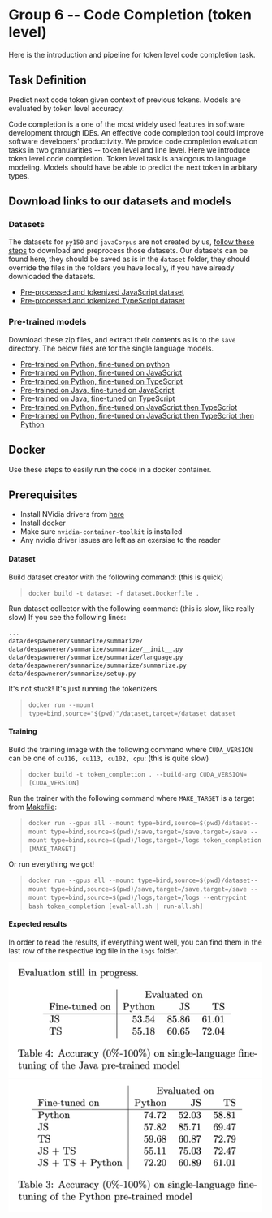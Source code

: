 # Group 6 -- Code Completion (token level)


Here is the introduction and pipeline for token level code completion task.

## Task Definition

Predict next code token given context of previous tokens. Models are evaluated by token level accuracy.

Code completion is a one of the most widely used features in software development through IDEs. An effective code completion tool could improve software developers' productivity. We provide code completion evaluation tasks in two granularities -- token level and line level. Here we introduce token level code completion. Token level task is analogous to language modeling. Models should have be able to predict the next token in arbitary types.

## Download links to our datasets and models
### Datasets
The datasets for `py150` and `javaCorpus` are not created by us, [follow these steps](https://github.com/microsoft/CodeXGLUE/tree/main/Code-Code/CodeCompletion-token#dataset) to download and preprocess those datasets.
Our datasets can be found here, they should be saved as is in the `dataset` folder, they should override the files in the folders you have locally, if you have already downloaded the datasets.
* [Pre-processed and tokenized JavaScript dataset](https://drive.google.com/file/d/1O_F_6YFZYzpn4S__vHWd27_ZK8mVVzlx/view?usp=sharing)
* [Pre-processed and tokenized TypeScript dataset](https://drive.google.com/file/d/1RqcvAIh7WACZpKDe1-oMxhg-d2rk8zVk/view?usp=sharing)

### Pre-trained models
Download these zip files, and extract their contents as is to the `save` directory.
The below files are for the single language models.

* [Pre-trained on Python, fine-tuned on python](https://drive.google.com/file/d/1uLFPrNgE1h7VjB-KUpwCuaRP61aaGb8R/view?usp=sharing)
* [Pre-trained on Python, fine-tuned on JavaScript](https://drive.google.com/file/d/1NpP4wdGxwnK6PbFZ90UePFD3g53c1zU_/view?usp=sharing)
* [Pre-trained on Python, fine-tuned on TypeScript](https://drive.google.com/file/d/1fbreN-qZeG2LvViKAlgE_N3esce-WwnY/view?usp=sharing)
* [Pre-trained on Java, fine-tuned on JavaScript](https://drive.google.com/file/d/1S-T-ZFkmA5uTvn7hkfsWkfK9uPqMcgwB/view?usp=sharing)
* [Pre-trained on Java, fine-tuned on TypeScript](https://drive.google.com/file/d/1C1dzx0_iPK_m9HjKI92bvLBohtcedaR3/view?usp=sharing)
* [Pre-trained on Python, fine-tuned on JavaScript then TypeScript](https://drive.google.com/file/d/1w6kmN1GXu_eyqRyHnMSEIATfsqqW0jEn/view?usp=sharing)
* [Pre-trained on Python, fine-tuned on JavaScript then TypeScript then Python](https://drive.google.com/file/d/1KB7-7vJBWthbPyuPs2k03SjD3sojbyiP/view?usp=sharing)


## Docker
Use these steps to easily run the code in a docker container.

## Prerequisites

- Install NVidia drivers from [here](https://www.nvidia.com/Download/index.aspx?lang=en-us)
- Install docker
- Make sure `nvidia-container-toolkit` is installed
- Any nvidia driver issues are left as an exersise to the reader

#### Dataset
Build dataset creator with the following command: (this is quick)
> ```docker build -t dataset -f dataset.Dockerfile .```

Run dataset collector with the following command: (this is slow, like really slow)
If you see the following lines:
```text
...
data/despawnerer/summarize/summarize/
data/despawnerer/summarize/summarize/__init__.py
data/despawnerer/summarize/summarize/language.py
data/despawnerer/summarize/summarize/summarize.py
data/despawnerer/summarize/setup.py
```
It's not stuck! It's just running the tokenizers.

> `docker run --mount type=bind,source="$(pwd)"/dataset,target=/dataset dataset`

#### Training

Build the training image with the following command where `CUDA_VERSION` can be one of `cu116, cu113, cu102, cpu`: (this is quite slow)
> `docker build -t token_completion . --build-arg CUDA_VERSION=[CUDA_VERSION]`

Run the trainer with the following command where `MAKE_TARGET` is a target from [Makefile](Makefile): 
> `docker run --gpus all --mount type=bind,source=$(pwd)/dataset--mount type=bind,source=$(pwd)/save,target=/save,target=/save --mount type=bind,source=$(pwd)/logs,target=/logs token_completion [MAKE_TARGET]`

Or run everything we got!

> `docker run --gpus all --mount type=bind,source=$(pwd)/dataset--mount type=bind,source=$(pwd)/save,target=/save,target=/save --mount type=bind,source=$(pwd)/logs,target=/logs --entrypoint bash token_completion [eval-all.sh | run-all.sh]`

#### Expected results

In order to read the results, if everything went well, you can find them in the last row of the respective log file in the `logs` folder.

<img src="images/java-results.png" width="500px" />

<img src="images/python-results.png" width="500px" />
